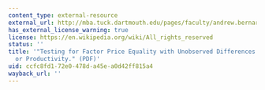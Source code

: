 ```yaml
---
content_type: external-resource
external_url: http://mba.tuck.dartmouth.edu/pages/faculty/andrew.bernard/usfpe.pdf
has_external_license_warning: true
license: https://en.wikipedia.org/wiki/All_rights_reserved
status: ''
title: '"Testing for Factor Price Equality with Unobserved Differences in Factor Quality
  or Productivity." (PDF)'
uid: ccfc8fd1-72e0-478d-a45e-a0d42ff815a4
wayback_url: ''
---
```

